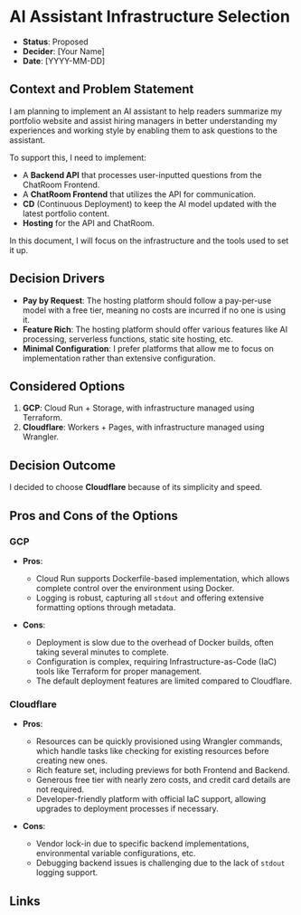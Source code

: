 # AI Assistant Infrastructure Selection

- **Status**: Proposed
- **Decider**: [Your Name]
- **Date**: [YYYY-MM-DD] <!-- Replace with the actual date -->

## Context and Problem Statement

I am planning to implement an AI assistant to help readers summarize my portfolio website and assist hiring managers in better understanding my experiences and working style by enabling them to ask questions to the assistant.

To support this, I need to implement:
- A **Backend API** that processes user-inputted questions from the ChatRoom Frontend.
- A **ChatRoom Frontend** that utilizes the API for communication.
- **CD** (Continuous Deployment) to keep the AI model updated with the latest portfolio content.
- **Hosting** for the API and ChatRoom.

In this document, I will focus on the infrastructure and the tools used to set it up.

## Decision Drivers

- **Pay by Request**: The hosting platform should follow a pay-per-use model with a free tier, meaning no costs are incurred if no one is using it.
- **Feature Rich**: The hosting platform should offer various features like AI processing, serverless functions, static site hosting, etc.
- **Minimal Configuration**: I prefer platforms that allow me to focus on implementation rather than extensive configuration.

## Considered Options

1. **GCP**: Cloud Run + Storage, with infrastructure managed using Terraform.
2. **Cloudflare**: Workers + Pages, with infrastructure managed using Wrangler.

## Decision Outcome

I decided to choose **Cloudflare** because of its simplicity and speed.

## Pros and Cons of the Options

### GCP

- **Pros**:
  - Cloud Run supports Dockerfile-based implementation, which allows complete control over the environment using Docker.
  - Logging is robust, capturing all `stdout` and offering extensive formatting options through metadata.

- **Cons**:
  - Deployment is slow due to the overhead of Docker builds, often taking several minutes to complete.
  - Configuration is complex, requiring Infrastructure-as-Code (IaC) tools like Terraform for proper management.
  - The default deployment features are limited compared to Cloudflare.

### Cloudflare

- **Pros**:
  - Resources can be quickly provisioned using Wrangler commands, which handle tasks like checking for existing resources before creating new ones.
  - Rich feature set, including previews for both Frontend and Backend.
  - Generous free tier with nearly zero costs, and credit card details are not required.
  - Developer-friendly platform with official IaC support, allowing upgrades to deployment processes if necessary.

- **Cons**:
  - Vendor lock-in due to specific backend implementations, environmental variable configurations, etc.
  - Debugging backend issues is challenging due to the lack of `stdout` logging support.

## Links

<!-- Add relevant links here -->